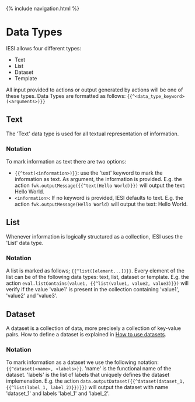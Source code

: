 {% include navigation.html %}

# Data Types
IESI allows four different types:
 - Text
 - List
 - Dataset
 - Template

All input provided to actions or output generated by actions will be one of these types. Data Types are formatted as follows: `{{^<data_type_keyword>(<arguments>)}}`

## Text
The 'Text' data type is used for all textual representation of information.

### Notation
To mark information as text there are two options:
 - `{{^text(<information>)}}`: use the 'text' keyword to mark the information as text. As argument, the information is provided. E.g. the action `fwk.outputMessage({{^text(Hello World)}})` will output the text: Hello World.
 - `<information>`: If no keyword is provided, IESI defaults to text. E.g. the action `fwk.outputMessage(Hello World)` will output the text: Hello World.

## List
Whenever information is logically structured as a collection, IESI uses the 'List' data type.

### Notation
A list is marked as follows; `{{^list([element...])}}`. Every element of the list can be of the following data types: text, list, dataset or template. E.g. the action `eval.listContains(value1, {{^list(value1, value2, value3)}})` will verify if the value 'value1' is present in the collection containing 'value1', 'value2' and 'value3'.

## Dataset
A dataset is a collection of data, more precisely a collection of key-value pairs. How to define a dataset is explained in [How to use datasets](/{{site.repository}}/pages/design/datasets.html).

### Notation
To mark information as a dataset we use the following notation: `{{^dataset(<name>, <labels>}}`. 'name' is the functional name of the dataset. 'labels' is the list of labels that uniquely defines the dataset implemenation. E.g. the action `data.outputDataset({{^dataset(dataset_1, {{^list(label_1, label_2)}})}})` will output the dataset with name 'dataset_1' and labels 'label_1' and 'label_2'.   